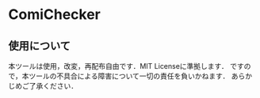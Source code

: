 # ComiChecker
## 使用について
本ツールは使用，改変，再配布自由です．MIT Licenseに準拠します．
ですので，本ツールの不具合による障害について一切の責任を負いかねます．
あらかじめご了承ください．
